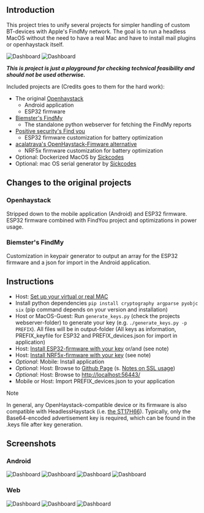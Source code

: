 ## Introduction

This project tries to unify several projects for simpler handling of custom BT-devices with Apple's FindMy network. The goal is to run a headless MacOS without the need to have a real Mac and have to install mail plugins or openhaystack itself.

![Dashboard](screenshots/dashboard_mobile.png)
![Dashboard](screenshots/dashboard_web.png)

***This is project is just a playground for checking technical feasibility and should not be used otherwise.***

Included projects are (Credits goes to them for the hard work):
- The original [Openhaystack](https://github.com/seemoo-lab/openhaystack)
    - Android application 
    - ESP32 firmware
- [Biemster's FindMy](https://github.com/biemster/FindMy)
    - The standalone python webserver for fetching the FindMy reports
- [Positive security's Find you](https://github.com/positive-security/find-you)
    - ESP32 firmware customization for battery optimization 
- [acalatrava's OpenHaystack-Fimware alternative](https://github.com/acalatrava/openhaystack-firmware)
    - NRF5x firmware customization for battery optimization 
- Optional: Dockerized MacOS by [Sickcodes](https://github.com/sickcodes/Docker-OSX)
- Optional: mac OS serial generator by [Sickcodes](https://github.com/sickcodes/osx-serial-generator)


## Changes to the original projects

### Openhaystack

Stripped down to the mobile application (Android) and ESP32 firmware. ESP32 firmware combined with FindYou project and optimizations in power usage. 
 

### Biemster's FindMy

Customization in keypair generator to output an array for the ESP32 firmware and a json for import in the Android application. 


## Instructions

- Host: [Set up your virtual or real MAC](OSX-KVM/README.md)
- Install python dependencies `pip install cryptography argparse pyobjc six` (pip command depends on your version and installation)
- Host or MacOS-Guest: Run `generate_keys.py` (check the projects webserver-folder) to generate your key (e.g. `./generate_keys.py -p PREFIX`). All files will be in output-folder (All keys as information, PREFIX_keyfile for ESP32 and PREFIX_devices.json for import in application)
- Host: [Install ESP32-firmware with your key](firmware/ESP32/README.md) or/and (see note)
- Host: [Install NRF5x-firmware with your key](firmware/nrf5x/README.md) (see note)
- *Optional*: Mobile: Install application
- *Optional*: Host: Browse to [Github Page](https://dchristl.github.io/macless-haystack/) (s. [Notes on SSL usage](OSX-KVM/README.md#notes-on-usage-on-other-machines-ssl))
- *Optional*: Host: Browse to [http://localhost:56443/](http://localhost:56443/)
- Mobile or Host: Import PREFIX_devices.json to your  application

> [!NOTE]  
> In general, any OpenHaystack-compatible device or its firmware is also compatible with HeadlessHaystack (i.e. [the ST17H66](https://github.com/biemster/FindMy/tree/main/Lenze_ST17H66)). Typically, only the Base64-encoded advertisement key is required, which can be found in the .keys file after key generation.

## Screenshots

### Android

![Dashboard](screenshots/history_mobile.png)
![Dashboard](screenshots/history_mobile_2.png)
![Dashboard](screenshots/accessories_mobile.png)
![Dashboard](screenshots/settings_mobile.png)

### Web

![Dashboard](screenshots/history_web.png)
![Dashboard](screenshots/history_web_light.png)
![Dashboard](screenshots/accessories_web.png)